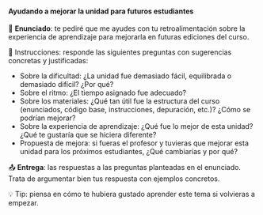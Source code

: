 #### Ayudando a mejorar la unidad para futuros estudiantes

🎯 **Enunciado**: te pediré que me ayudes con tu retroalimentación sobre la experiencia de 
aprendizaje para mejorarla en futuras ediciones del curso.

🔹 Instrucciones: responde las siguientes preguntas con sugerencias concretas y justificadas:

- Sobre la dificultad: ¿La unidad fue demasiado fácil, equilibrada o demasiado difícil? ¿Por qué?  
- Sobre el ritmo: ¿El tiempo asignado fue adecuado?  
- Sobre los materiales: ¿Qué tan útil fue la estructura del curso (enunciados, código base, instrucciones, 
depuración, etc.)? ¿Cómo se podrían mejorar?  
- Sobre la experiencia de aprendizaje: ¿Qué fue lo mejor de esta unidad? ¿Qué te gustaría que se hiciera diferente?  
- Propuesta de mejora: si fueras el profesor y tuvieras que mejorar esta unidad para los próximos 
estudiantes, ¿Qué cambiarías y por qué?

📤 **Entrega**: las respuestas a las preguntas planteadas en el enunciado. Trata de argumentar bien 
tus respuesta con ejemplos concretos. 

💡 Tip: piensa en cómo te hubiera gustado aprender este tema si volvieras a empezar.